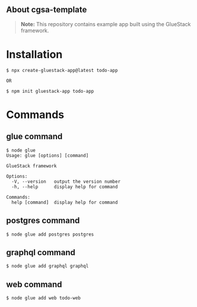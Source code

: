 ## About cgsa-template

> **Note:** This repository contains example app built using the GlueStack framework.

# Installation

```shell
$ npx create-gluestack-app@latest todo-app

OR

$ npm init gluestack-app todo-app
```

# Commands

## glue command

```shell
$ node glue
Usage: glue [options] [command]

GlueStack framework

Options:
  -V, --version   output the version number
  -h, --help      display help for command

Commands:
  help [command]  display help for command
```

## postgres command

```shell
$ node glue add postgres postgres
```

## graphql command

```shell
$ node glue add graphql graphql
```

## web command

```shell
$ node glue add web todo-web
```
